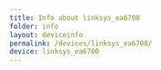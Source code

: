 ```yaml
---
title: Info about linksys_ea6700
folder: info
layout: deviceinfo
permalink: /devices/linksys_ea6700/
device: linksys_ea6700
---
```

